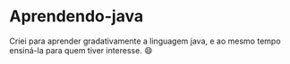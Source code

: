 # Aprendendo-java
Criei para aprender gradativamente a linguagem java, e ao mesmo tempo ensiná-la para quem tiver interesse. 😄
